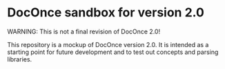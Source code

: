 # DocOnce sandbox for version 2.0 #

WARNING: This is not a final revision of DocOnce 2.0!

This repository is a mockup of DocOnce version 2.0.
It is intended as a starting point for future development and to test out
concepts and parsing libraries.
